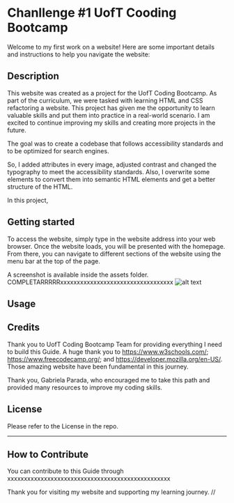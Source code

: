 # Chanllenge #1 UofT Cooding Bootcamp
Welcome to my first work on a website! Here are some important details and instructions to help you navigate the website:

## Description
This website was created as a project for the UofT Coding Bootcamp. As part of the curriculum, we were tasked with learning HTML and CSS refactoring a website. This project has given me the opportunity to learn valuable skills and put them into practice in a real-world scenario. I am excited to continue improving my skills and creating more projects in the future.  

The goal was to create a codebase that follows accessibility standards
and to be optimized for search engines. 

So, I added <alt> attributes in every image, adjusted contrast and changed the typography to meet the accessibility standards.  Also, I overwrite some elements to convert them into semantic HTML elements and get a better structure of the HTML. 

In this project, 

## Getting started
To access the website, simply type in the website address into your web browser. Once the website loads, you will be presented with the homepage. From there, you can navigate to different sections of the website using the menu bar at the top of the page.

A screenshot is available inside the assets folder. COMPLETARRRRRxxxxxxxxxxxxxxxxxxxxxxxxxxxxxxxxxx
![alt text](assets/images/screenshot.png)


## Usage



## Credits

Thank you to UofT Coding Bootcamp Team for providing everything I need to build this Guide. A huge thank you to https://www.w3schools.com/; https://www.freecodecamp.org/; and https://developer.mozilla.org/en-US/. Those amazing website have been fundamental in this journey. 

Thank you, Gabriela Parada, who encouraged me to take this path and provided many resources to improve my coding skills. 

## License 

Please refer to the License in the repo.

---

## How to Contribute

You can contribute to this Guide through xxxxxxxxxxxxxxxxxxxxxxxxxxxxxxxxxxxxxxxxxxxxxxxxx



Thank you for visiting my website and supporting my learning journey. 
//
